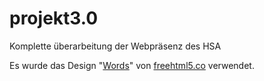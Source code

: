 # projekt3.0
Komplette überarbeitung der Webpräsenz des HSA

Es wurde das Design "[Words](https://freehtml5.co/words-free-html5-bootstrap-template-multi-purpose/)" von [freehtml5.co](http://freehtml5.co) verwendet.
